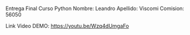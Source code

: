 Entrega Final Curso Python
Nombre: Leandro
Apellido: Viscomi
Comision: 56050


Link Video DEMO: https://youtu.be/Wzq4dUmgaFo
